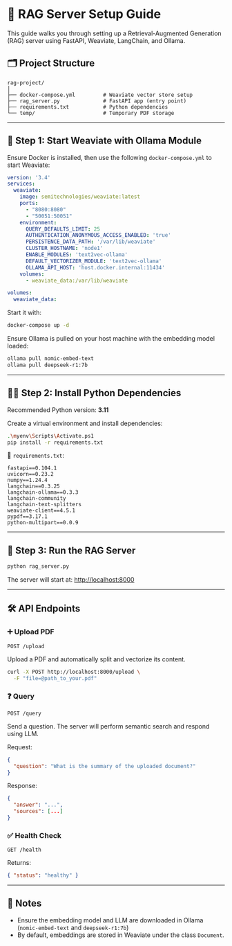 # 🧠 RAG Server Setup Guide

This guide walks you through setting up a Retrieval-Augmented Generation (RAG) server using FastAPI, Weaviate, LangChain, and Ollama.

## 🗂️ Project Structure

```
rag-project/
│
├── docker-compose.yml         # Weaviate vector store setup
├── rag_server.py              # FastAPI app (entry point)
├── requirements.txt           # Python dependencies
└── temp/                      # Temporary PDF storage
```

---

## 🚀 Step 1: Start Weaviate with Ollama Module

Ensure Docker is installed, then use the following `docker-compose.yml` to start Weaviate:

```yaml
version: '3.4'
services:
  weaviate:
    image: semitechnologies/weaviate:latest
    ports:
      - "8080:8080"
      - "50051:50051"
    environment:
      QUERY_DEFAULTS_LIMIT: 25
      AUTHENTICATION_ANONYMOUS_ACCESS_ENABLED: 'true'
      PERSISTENCE_DATA_PATH: '/var/lib/weaviate'
      CLUSTER_HOSTNAME: 'node1'
      ENABLE_MODULES: 'text2vec-ollama'
      DEFAULT_VECTORIZER_MODULE: 'text2vec-ollama'
      OLLAMA_API_HOST: 'host.docker.internal:11434'
    volumes:
      - weaviate_data:/var/lib/weaviate

volumes:
  weaviate_data:
```

Start it with:

```bash
docker-compose up -d
```

Ensure Ollama is pulled on your host machine with the embedding model loaded:

```bash
ollama pull nomic-embed-text
ollama pull deepseek-r1:7b
```

---

## 🧑‍💻 Step 2: Install Python Dependencies

Recommended Python version: **3.11**

Create a virtual environment and install dependencies:

```bash
.\myenv\Scripts\Activate.ps1
pip install -r requirements.txt
```

📄 `requirements.txt`:

```
fastapi==0.104.1
uvicorn==0.23.2
numpy==1.24.4
langchain==0.3.25
langchain-ollama==0.3.3
langchain-community
langchain-text-splitters
weaviate-client==4.5.1
pypdf==3.17.1
python-multipart==0.0.9
```

---

## 🧾 Step 3: Run the RAG Server

```bash
python rag_server.py
```

The server will start at: [http://localhost:8000](http://localhost:8000)

---

## 🛠️ API Endpoints

### ➕ Upload PDF

`POST /upload`

Upload a PDF and automatically split and vectorize its content.

```bash
curl -X POST http://localhost:8000/upload \
  -F "file=@path_to_your.pdf"
```

### ❓ Query

`POST /query`

Send a question. The server will perform semantic search and respond using LLM.

Request:

```json
{
  "question": "What is the summary of the uploaded document?"
}
```

Response:

```json
{
  "answer": "...",
  "sources": [...]
}
```

### ✅ Health Check

`GET /health`

Returns:

```json
{ "status": "healthy" }
```

---

## 📎 Notes

* Ensure the embedding model and LLM are downloaded in Ollama (`nomic-embed-text` and `deepseek-r1:7b`)
* By default, embeddings are stored in Weaviate under the class `Document`.


